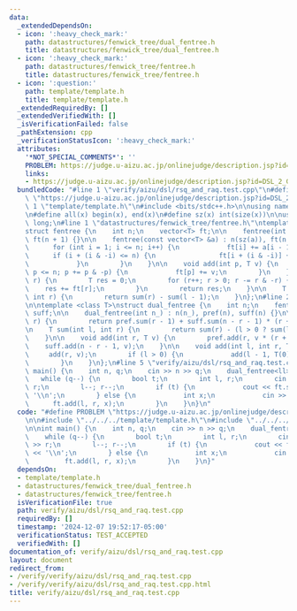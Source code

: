 ```yaml
---
data:
  _extendedDependsOn:
  - icon: ':heavy_check_mark:'
    path: datastructures/fenwick_tree/dual_fentree.h
    title: datastructures/fenwick_tree/dual_fentree.h
  - icon: ':heavy_check_mark:'
    path: datastructures/fenwick_tree/fentree.h
    title: datastructures/fenwick_tree/fentree.h
  - icon: ':question:'
    path: template/template.h
    title: template/template.h
  _extendedRequiredBy: []
  _extendedVerifiedWith: []
  _isVerificationFailed: false
  _pathExtension: cpp
  _verificationStatusIcon: ':heavy_check_mark:'
  attributes:
    '*NOT_SPECIAL_COMMENTS*': ''
    PROBLEM: https://judge.u-aizu.ac.jp/onlinejudge/description.jsp?id=DSL_2_G
    links:
    - https://judge.u-aizu.ac.jp/onlinejudge/description.jsp?id=DSL_2_G
  bundledCode: "#line 1 \"verify/aizu/dsl/rsq_and_raq.test.cpp\"\n#define PROBLEM\
    \ \"https://judge.u-aizu.ac.jp/onlinejudge/description.jsp?id=DSL_2_G\"\n\n#line\
    \ 1 \"template/template.h\"\n#include <bits/stdc++.h>\n\nusing namespace std;\n\
    \n#define all(x) begin(x), end(x)\n#define sz(x) int(size(x))\n\nusing ll = long\
    \ long;\n#line 1 \"datastructures/fenwick_tree/fentree.h\"\ntemplate <class T>\n\
    struct fentree {\n    int n;\n    vector<T> ft;\n\n    fentree(int n_) : n(n_),\
    \ ft(n + 1) {}\n\n    fentree(const vector<T> &a) : n(sz(a)), ft(n + 1) {\n  \
    \      for (int i = 1; i <= n; i++) {\n            ft[i] += a[i - 1];\n      \
    \      if (i + (i & -i) <= n) {\n                ft[i + (i & -i)] += ft[i];\n\
    \            }\n        }\n    }\n\n    void add(int p, T v) {\n        for (p++;\
    \ p <= n; p += p & -p) {\n            ft[p] += v;\n        }\n    }\n\n    T sum(int\
    \ r) {\n        T res = 0;\n        for (r++; r > 0; r -= r & -r) {\n        \
    \    res += ft[r];\n        }\n        return res;\n    }\n\n    T sum(int l,\
    \ int r) {\n        return sum(r) - sum(l - 1);\n    }\n};\n#line 2 \"datastructures/fenwick_tree/dual_fentree.h\"\
    \n\ntemplate <class T>\nstruct dual_fentree {\n    int n;\n    fentree<T> pref,\
    \ suff;\n\n    dual_fentree(int n_) : n(n_), pref(n), suff(n) {}\n\n    T sum(int\
    \ r) {\n        return pref.sum(r - 1) + suff.sum(n - r - 1) * (r + 1);\n    }\n\
    \n    T sum(int l, int r) {\n        return sum(r) - (l > 0 ? sum(l - 1) : 0);\n\
    \    }\n\n    void add(int r, T v) {\n        pref.add(r, v * (r + 1));\n    \
    \    suff.add(n - r - 1, v);\n    }\n\n    void add(int l, int r, T v) {\n   \
    \     add(r, v);\n        if (l > 0) {\n            add(l - 1, T(0) - T(v));\n\
    \        }\n    }\n};\n#line 5 \"verify/aizu/dsl/rsq_and_raq.test.cpp\"\n\nint\
    \ main() {\n    int n, q;\n    cin >> n >> q;\n    dual_fentree<ll> ft(n);\n \
    \   while (q--) {\n        bool t;\n        int l, r;\n        cin >> t >> l >>\
    \ r;\n        l--; r--;\n        if (t) {\n            cout << ft.sum(l, r) <<\
    \ '\\n';\n        } else {\n            int x;\n            cin >> x;\n      \
    \      ft.add(l, r, x);\n        }\n    }\n}\n"
  code: "#define PROBLEM \"https://judge.u-aizu.ac.jp/onlinejudge/description.jsp?id=DSL_2_G\"\
    \n\n#include \"../../../template/template.h\"\n#include \"../../../datastructures/fenwick_tree/dual_fentree.h\"\
    \n\nint main() {\n    int n, q;\n    cin >> n >> q;\n    dual_fentree<ll> ft(n);\n\
    \    while (q--) {\n        bool t;\n        int l, r;\n        cin >> t >> l\
    \ >> r;\n        l--; r--;\n        if (t) {\n            cout << ft.sum(l, r)\
    \ << '\\n';\n        } else {\n            int x;\n            cin >> x;\n   \
    \         ft.add(l, r, x);\n        }\n    }\n}"
  dependsOn:
  - template/template.h
  - datastructures/fenwick_tree/dual_fentree.h
  - datastructures/fenwick_tree/fentree.h
  isVerificationFile: true
  path: verify/aizu/dsl/rsq_and_raq.test.cpp
  requiredBy: []
  timestamp: '2024-12-07 19:52:17-05:00'
  verificationStatus: TEST_ACCEPTED
  verifiedWith: []
documentation_of: verify/aizu/dsl/rsq_and_raq.test.cpp
layout: document
redirect_from:
- /verify/verify/aizu/dsl/rsq_and_raq.test.cpp
- /verify/verify/aizu/dsl/rsq_and_raq.test.cpp.html
title: verify/aizu/dsl/rsq_and_raq.test.cpp
---
```

